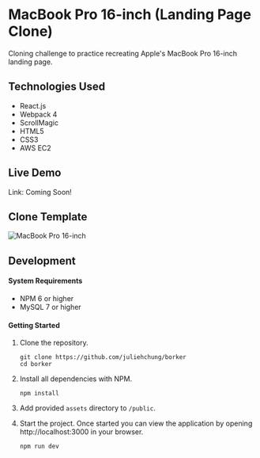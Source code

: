 # MacBook Pro 16-inch (Landing Page Clone)

Cloning challenge to practice recreating Apple's MacBook Pro 16-inch landing page.

## Technologies Used

- React.js
- Webpack 4
- ScrollMagic
- HTML5
- CSS3
- AWS EC2

## Live Demo

Link: Coming Soon!

## Clone Template
![MacBook Pro 16-inch](server/public/public_assets/demo.gif)

## Development

#### System Requirements

- NPM 6 or higher
- MySQL 7 or higher

#### Getting Started

1. Clone the repository.

    ```shell
    git clone https://github.com/juliehchung/borker
    cd borker
    ```

2. Install all dependencies with NPM.

    ```shell
    npm install
    ```

3. Add provided `assets` directory to `/public`.

4. Start the project. Once started you can view the application by opening http://localhost:3000 in your browser.

    ```shell
    npm run dev
    ```
